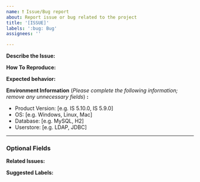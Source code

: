 ```yaml
---
name: ❗️ Issue/Bug report
about: Report issue or bug related to the project
title: '[ISSUE]'
labels: ':bug: Bug'
assignees: ''

---
```


**Describe the Issue:**
<!-- A clear and concise description of what the bug is. If applicable, add screenshots to help explain your problem. -->

**How To Reproduce:**
<!-- Steps to reproduce the behavior. -->

**Expected behavior:**
<!-- A clear and concise description of what you expected to happen. -->

**Environment Information** (_Please complete the following information; remove  any unnecessary fields_) **:**
 - Product Version: [e.g. IS 5.10.0, IS 5.9.0]
 - OS: [e.g. Windows, Linux, Mac]
 - Database: [e.g. MySQL, H2]
 - Userstore: [e.g. LDAP, JDBC]

---

### Optional Fields

**Related Issues:**
<!-- Any related issues from this/other repositories-->

**Suggested Labels:**
<!-- Only to be used by non-members -->

